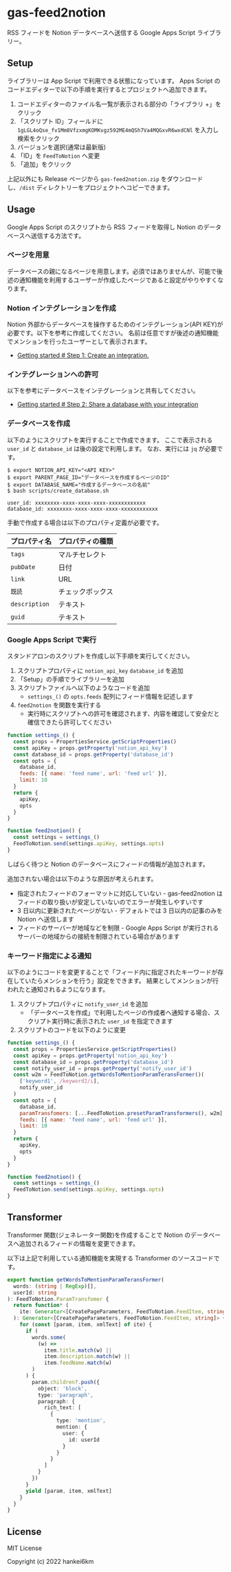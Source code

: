 # gas-feed2notion

RSS フィードを Notion データベースへ送信する Google Apps Script ライブラリー。

## Setup

ライブラリーは App Script で利用できる状態になっています。
Apps Script のコードエディターで以下の手順を実行するとプロジェクトへ追加できます。

1. コードエディターのファイル名一覧が表示される部分の「ライブラリ +」をクリック
1. 「スクリプト ID」フィールドに `1gLGL4oQse_fv1Mm8VfzxmgKOMKvgz592ME4mQSh7Va4MQGxvR6wxdCNl` を入力し検索をクリック
1. バージョンを選択(通常は最新版)
1. 「ID」を `FeedToNotion` へ変更
1. 「追加」をクリック

上記以外にも Release ページから `gas-feed2notion.zip` をダウンロードし、`/dist` ディレクトリーをプロジェクトへコピーできます。

## Usage

Google Apps Script のスクリプトから RSS フィードを取得し Notion のデータベースへ送信する方法です。

### ページを用意

データベースの親になるページを用意します。必須ではありませんが、可能で後述の通知機能を利用するユーザーが作成したページであると設定がやりやすくなります。

### Notion インテグレーションを作成

Notion 外部からデータベースを操作するためのインテグレーション(API KEY)が必要です。以下を参考に作成してください。
名前は任意ですが後述の通知機能でメンションを行ったユーザーとして表示されます。

- [Getting started # Step 1: Create an integration.](https://developers.notion.com/docs/getting-started#step-1-create-an-integration)

### インテグレーションへの許可

以下を参考にデータベースをインテグレーションと共有してください。

- [Getting started # Step 2: Share a database with your integration](https://developers.notion.com/docs/getting-started#step-2-share-a-database-with-your-integration)

### データベースを作成

以下のようにスクリプトを実行することで作成できます。
ここで表示される `user_id` と `database_id` は後の設定で利用します。
なお、実行には `jq` が必要です。

```console
$ export NOTION_API_KEY="<API KEY>"
$ export PARENT_PAGE_ID="データベースを作成するページのID"
$ export DATABASE_NAME="作成するデータベースの名前"
$ bash scripts/create_database.sh

user_id: xxxxxxxx-xxxx-xxxx-xxxx-xxxxxxxxxxxx
database_id: xxxxxxxx-xxxx-xxxx-xxxx-xxxxxxxxxxxx
```

手動で作成する場合は以下のプロパティ定義が必要です。

| プロパティ名  | プロパティの種類 |
| ------------- | ---------------- |
| `tags`        | マルチセレクト   |
| `pubDate`     | 日付             |
| `link`        | URL              |
| `既読`        | チェックボックス |
| `description` | テキスト         |
| `guid`        | テキスト         |

### Google Apps Script で実行

スタンドアロンのスクリプトを作成し以下手順を実行してください。

1. スクリプトプロパティに `notion_api_key` `database_id` を追加
1. 「Setup」の手順でライブラリーを追加
1. スクリプトファイルへ以下のようなコードを追加
   - `settings_()` の `opts.feeds` 配列にフィード情報を記述します
1. `feed2notion` を関数を実行する
   - 実行時にスクリプトへの許可を確認されます、内容を確認して安全だと確信できたら許可してください

```js
function settings_() {
  const props = PropertiesService.getScriptProperties()
  const apiKey = props.getProperty('notion_api_key')
  const database_id = props.getProperty('database_id')
  const opts = {
    database_id,
    feeds: [{ name: 'feed name', url: 'feed url' }],
    limit: 10
  }
  return {
    apiKey,
    opts
  }
}

function feed2notion() {
  const settings = settings_()
  FeedToNotion.send(settings.apiKey, settings.opts)
}
```

しばらく待つと Notion のデータベースにフィードの情報が追加されます。

追加されない場合は以下のような原因が考えられます。

- 指定されたフィードのフォーマットに対応していない - gas-feed2notion はフィードの取り扱いが安定していないのでエラーが発生しやすいです
- 3 日以内に更新されたページがない - デフォルトでは 3 日以内の記事のみを Notion へ送信します
- フィードのサーバーが地域などを制限 - Google Apps Script が実行されるサーバーの地域からの接続を制限されている場合があります

### キーワード指定による通知

以下のようにコードを変更することで「フィード内に指定されたキーワードが存在していたらメンションを行う」設定をできます。
結果としてメンションが行われたと通知されるようになります。

1. スクリプトプロパティに `notify_user_id` を追加
   - 「データベースを作成」で利用したページの作成者へ通知する場合、スクリプト実行時に表示された `user_id` を指定できます
1. スクリプトのコードを以下のように変更

```js
function settings_() {
  const props = PropertiesService.getScriptProperties()
  const apiKey = props.getProperty('notion_api_key')
  const database_id = props.getProperty('database_id')
  const notify_user_id = props.getProperty('notify_user_id')
  const w2m = FeedToNotion.getWordsToMentionParamTeransFormer()(
    ['keyword1', /keyword2/i],
    notify_user_id
  )
  const opts = {
    database_id,
    paramTransfomers: [...FeedToNotion.presetParamTransformers(), w2m],
    feeds: [{ name: 'feed name', url: 'feed url' }],
    limit: 10
  }
  return {
    apiKey,
    opts
  }
}

function feed2notion() {
  const settings = settings_()
  FeedToNotion.send(settings.apiKey, settings.opts)
}
```

## Transformer

Transformer 関数(ジェネレーター関数)を作成することで Notion のデータベースへ追加されるフィードの情報を変更できます。

以下は上記で利用している通知機能を実現する Transformer のソースコードです。

```ts
export function getWordsToMentionParamTeransFormer(
  words: (string | RegExp)[],
  userId: string
): FeedToNotion.ParamTransfomer {
  return function* (
    ite: Generator<[CreatePageParameters, FeedToNotion.FeedItem, string]>
  ): Generator<[CreatePageParameters, FeedToNotion.FeedItem, string]> {
    for (const [param, item, xmlText] of ite) {
      if (
        words.some(
          (w) =>
            item.title.match(w) ||
            item.description.match(w) ||
            item.feedName.match(w)
        )
      ) {
        param.children?.push({
          object: 'block',
          type: 'paragraph',
          paragraph: {
            rich_text: [
              {
                type: 'mention',
                mention: {
                  user: {
                    id: userId
                  }
                }
              }
            ]
          }
        })
      }
      yield [param, item, xmlText]
    }
  }
}
```

## License

MIT License

Copyright (c) 2022 hankei6km
